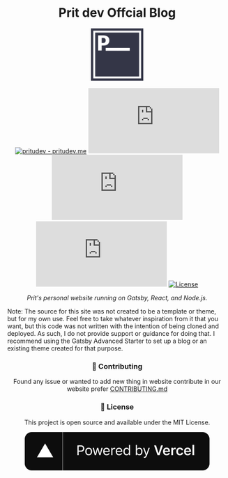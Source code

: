 <h1 align="center">Prit dev Offcial Blog</h1>

<p align="center">
<img src="./src/img/nano-favicon.png" alt="Logo" width="120px" height="120px">
</p>

<div align="center">
  
[![pritudev - pritudev.me](https://img.shields.io/static/v1?label=pritudev&message=pritudev.me&color=blue&logo=github)](https://pritudev.me)
[![stars - pritudev.me](https://img.shields.io/github/stars/pritudev/pritudev.me?style=social)](https://github.com/pritudev/pritudev.me)
[![forks - pritudev.me](https://img.shields.io/github/forks/pritudev/pritudev.me?style=social)](https://github.com/pritudev/pritudev.me)
[![issues - pritudev.me](https://img.shields.io/github/issues/pritudev/pritudev.me)](https://github.com/pritudev/pritudev.me/issues)
[![License](https://img.shields.io/badge/License-MIT-blue)](#license)

</div>

<p align="center">
  <em>Prit's personal website running on Gatsby, React, and Node.js.</em>

Note: The source for this site was not created to be a template or theme, but for my own use. Feel free to take whatever inspiration from it that you want, but this code was not written with the intention of being cloned and deployed. As such, I do not provide support or guidance for doing that. I recommend using the Gatsby Advanced Starter to set up a blog or an existing theme created for that purpose.

</p>

<h3 align="center">👀 Contributing</h3>
<p align="center">
  Found any issue or wanted to add new thing in website contribute in our website prefer <a href="https://github.com/pritudev/pritudev.me/blob/master/CONTRIBUTING.md">CONTRIBUTING.md</a> </p>

<h3 align="center">📝 License</h3>

<p align="center">
This project is open source and available under the MIT License.
</p>

<p align="center">
  
  <img src="vercel.svg" alt="powered by Vercel">
  
</p>

